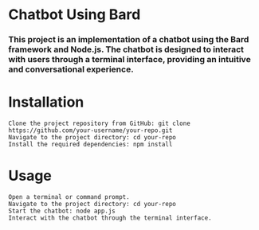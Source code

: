 # Chatbot Using Bard
### This project is an implementation of a chatbot using the Bard framework and Node.js. The chatbot is designed to interact with users through a terminal interface, providing an intuitive and conversational experience.
# Installation

    Clone the project repository from GitHub: git clone https://github.com/your-username/your-repo.git
    Navigate to the project directory: cd your-repo
    Install the required dependencies: npm install

# Usage

    Open a terminal or command prompt.
    Navigate to the project directory: cd your-repo
    Start the chatbot: node app.js
    Interact with the chatbot through the terminal interface.